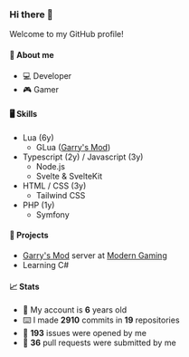 ### Hi there 👋

Welcome to my GitHub profile!

#### 🧍 About me
- 💻 Developer
- 🎮 Gamer

#### 🖥️ Skills
- Lua (6y)
  - GLua ([Garry's Mod](https://store.steampowered.com/app/4000/Garrys_Mod/ "Garry's Mod on Steam"))
- Typescript (2y) / Javascript (3y)
  - Node.js
  - Svelte & SvelteKit
- HTML / CSS (3y)
  - Tailwind CSS
- PHP (1y)
  - Symfony

#### 🔨 Projects
- [Garry's Mod](https://store.steampowered.com/app/4000/Garrys_Mod/ "Garry's Mod on Steam") server at [Modern Gaming](https://modern-gaming.net/ "Modern Gaming")
- Learning C#

#### 📈 Stats
- 🎂 My account is **6** years old
- ⌨️ I made **2910** commits in **19** repositories
- 🐛 **193** issues were opened by me
- 🔗 **36** pull requests were submitted by me
